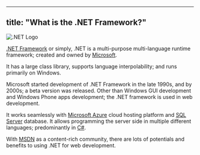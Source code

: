 
---
title: "What is the .NET Framework?"
---

![.NET Logo](//discourse-user-assets.s3.amazonaws.com/original/2X/7/7068b1111104197f2692a98aec00f388e09e9ab5.png)

[.NET Framework](https://www.microsoft.com/net) or simply, .NET is a multi-purpose multi-language runtime framework; created and owned by [Microsoft](https://www.microsoft.com).

It has a large class library, supports language interpolability; and runs primarily on Windows.

Microsoft started development of .NET Framework in the late 1990s, and by 2000s; a beta version was released. Other than Windows GUI development and Windows Phone apps development; the .NET framework is used in web development.

It works seamlessly with [Microsoft Azure](https://azure.microsoft.com/en-us/) cloud hosting platform and [SQL Server](https://www.microsoft.com/en-us/server-cloud/products/sql-server/) database. It allows programming the server side in multiple different languages; predominantly in [C#](https://msdn.microsoft.com/en-us/library/67ef8sbd.aspx).

With [MSDN](https://msdn.microsoft.com/en-us/default.aspx) as a content-rich community, there are lots of potentials and benefits to using .NET for web development.
